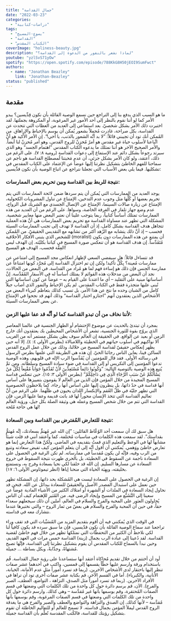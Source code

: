 ```yaml
---
title: "جمال القداسة"
date: "2022-03-23"
categories:
  - "دراسات-كتابية"
tags:
  - "يسوع-المسيح"
  - "القداسة"
  - "الكتاب المقدس"
coverImage: "holiness-beauty.jpg"
description: "لماذا نشعر بالنفور من الدعوة إلى القداسة؟"
youtube: "yzlSvS71yOw"
spotify: "https://open.spotify.com/episode/788KkG8H50jEOI9SumFwct"
authors:
  - name: "Jonathan Beazley"
    link: "Jonathan-Beazley"
status: "published"
---
```


## مقدمة

ما هو السبب الذي يدفع بنا إلى التراجع حين نسمع الوصية القائلة بأن نكون قِدِّيسين؟ يبدو الأمر كما لو أننا نقوم بالنظر إلى أحد الأمور غير المرغوبة، أو المكروهة بجملتها. لقد اختبرت ذلك الأمر بشكل شخصيّ. بعد استماعي إلى العديد من العظات التي تتحدث عن القداسة، بكل صراحة، غادرت مُحملاً بشعور يُمكن أن يوسم بالإحباط والإراهاق. من المُمكن أنك تود أن تجيبني قائلاً: ”لا بد أنَّه الشعور بالذنب، يا أخي!“. إن الأمر الأكيد هو أنَّ اتِّباعنا لأسلوب حياة غير مقدس هو أمرٌ مُحزِنٌ للروح القدس، وهو أمر مُحزنٌ لنا أيضاً. والأمر الصحيح الآخر هو أننا نمتلك ما يدعوه الكتاب المقدس ”اهتمام الجسد“ وهو الذي سيرتد رجوعاً بشكل دائم عند الإستماع إلى دعوات القداسة (رومية ٨: ٧). على الرغم من ذلك، أعتقد، ولو كان الأمر بشكل جزئي، أن عدم مَحبتنا لُمصطلح القداسة هو ناجم عن سماحنا للفهم الخاطئ بتشكيل نظرتنا إليها عوضاً عن الإعتماد على الكتاب المقدس في تشكليها. فيما يلي بعض الأسباب التي تجعلنا نتراجع عن اتباع الوصية بأن نكون قدِّيسين:

### نتيجة للربط بين القداسة وبين تحريم بعض الممارسات:

يوجد العديد من الممارسات التي يُمكن أن يتم سردها ضمن لائحة الممارسات التي يتم تحريم بعضها أو كُلِّها مثل وجوب عدم التدخين، الإمتناع عن تناول المشروبات الكحولية، الإمتناع عن زيارة صالات السينما، الإمتناع عن الإتصال الجسدي مع الشريك قبل الزواج، عدم وضع جهاز تلفاز في الغرفة الخاصة، وسواها. على الرغم من أن العديد من هذه الممارسات تمتلك أساساً كتابياً، ربما يتوجب علينا أن نعتبر البعض منها معايير شخصية. المشكلة التي تظهر عند مساواة القداسة مع تحريم بعض الممارسات هي أنَّ هذه العملية تتجاهل هدف القداسة بشكل كامل، إذ أن القداسة لا تهدف إلى تجنب الممارسات السيئة فحسب – إذ أنَّ ذلك يتشابه مع الزّهد أكثر من تشابهه مع التقديس الحقيقيّ. من المُمكن للشخص الذي يتبنى الأفكار الأخلاقية (moralist) أن يمتنع عن هذه الممارسات دون يكون مُتَقَدِّساً. إن هدف القداسة هو أن تنعكس صورة المسيح في كياننا بكليّته. إن الهدف ليس العِفَّة فحسب، الهدف هو المسيح!

قد تتساءل قائلاً: هل سيفضي السعي لإظهار انعكاس مجد المسيح إلى امتناعي عن ممارسات مُعينة؟ بِكُلِّ تأكيد! ولكن إن تم اختزال القداسة إلى مُجرَّد كونها امتناعاً عن ممارسة الجنس فإن ذلك هو إساءة فهم لما هو مُراد من القداسة. في البعض من الحالات، نجد أن البعض من مدخلات هذه القوائم لا يمتلك أساساً له في الأسفار المُقَدَّسة. إنَّ أساساتها مبنية على التقليد – أي ما اعتدنا على القيام به – عوضاً عن كون أساساتها التي تُبنى عليها متجذرة فقط في الكتاب المقدس. لم يكن الإحباط والنفور الذي أصاب جيلاً كامل من الشبان وحده ما نتج عن هذا الأمر، بل تسبب كذلك بتعاظم كبرياء البعض من الأشخاص الذين يعتقدون أنهم ”اجتازو اختبار القداسة“ وذلك أنهم قد نجحوا في الإمتناع عن بعض الممارسات السيئة.

### لأننا نخاف من أن تبدو القداسة كما لو أنَّه قد عفا عليها الزمن:

بمجرد أن تبتدئ بالحديث عن موضوع الإحتشام أو الطهار الجنسية في عالمنا المعاصر الذي يروّج بقوة للثورة الجنسية، تشعر أن الأشخاص المحيطين بك يعتقدون أنك خارج الزمن أو بعيد عن الواقع. في الحقيقة إن العالم سوف يظن بشكل مستمر أنه من الغريب ألا نواكبهم في أسلوب حياتهم في الخطيئة واللامبالاة (بطرس الأولى ٤: ٤). إلا أنه حين يظهر إنعكاس حقيقيّ لقداسة المسيح من خلالنا، وذلك من خلال عمل الروح القدس الساكن فينا، يعاين الناس رجائنا الحيّ. إن هذه هي الطريقة التي علمها بطرس الرسول في رسالته الأولى. فقد قال للمؤمنين أن يُقَدِّسوا الرب الإله في قلوبهم، وهذه الوصية تدعوا المؤمنين إلى التكريس أو إلى القداسة في ضوء سيادة المسيح وسلطانه. ومن ثمَّ يُتبِع هذه الوصية بالتوصية التالية: ”وَكُونُوا دَائِماً مُسْتَعِدِّينَ لأَنْ تُقَدِّمُوا جَوَاباً مُقْنِعاً لِكُلِّ مَنْ يَسْأَلُكُمْ عَنْ سَبَبِ الرَّجَاءِ الَّذِي فِي دَاخِلِكُمْ“ (بطرس الأولى ٣: ١٥). حين تنعكس قداسة المسيح المجيدة من خلال المؤمن فإن الذين من العالم لا يقومون بتمييزها على أساس أنها قداسة في حدّ ذاتها، بل ينظرون إليها على اساس أنها رجاء، كما يلاحظون الخصوصية التي تظهر جليّة في ظلّ العُقم والإنكسار اللذان يحيون في ظلّهما. على الرغم من أنَّ تعاليم القداسة التي تتخذ الإنسان محوراً لها قد باتت قديمة وعفا عليها الزمن، فإن القداسة التي تتم من خلال شخص المسيح وعمله هي وثيقة الصلة بكل جيل، ورؤية العالم لها هي حاجة مُلحة!

### نتيجة للتعارض المُفترض بين القداسة وبين السعادة:

هل سبق لك أن سمعت أحد الوُعَّاظ القائلين: ”إن الله غير مُهتمٍّ بسعادتك، إنَّه مُهتمٌّ بقداستك”. لقد سمعت هذه الكلمات في مناسبات مُختلفة، كما وأعتقد أنني قد قلت شيئاً مشابهاً لها في الوعظ والتعليم الذي قمتُ بتقديمه في الماضي. ولكنَّ هذا التعارض إنما هو تعارض خاطئ ووَهمي. يُمكنني أن أقول أنَّه إلى أن يتعلم المؤمن كيف تفيض سعادته وتنبع من الرب وفيه، فإنَّه لن يكون مُقدساً في ممارساته. لم تكن الرغبة في الحصول على السعادة ناجمة عن السقوط في الخطيئة، بل بالحري ظهرت نتيجة السقوط في خروج السعادة عن مسارها السليم. إن الله قد خلقنا لكي نحيا بسعادة وفرح به، ونستمتع بخليقته، وبِهِبَة الحياة التي منحنا إياها (انظر تيموثاوس الأولى ٦: ١٧).

إن الرغبة في الحصول على السعادة ليست هي المُشكلة بحد ذاتها، إن المشكلة تظهر حين نعمل على استبدال المصدر الأصيل والحقيقيّ للسعادة ببدائل عن الله. فنحن قد نحاول إيجاد السعادة في الملذات أو الشهرة أو امتلاك الكثير من الأشياء المادية عوضاً عن سعينا إلى التَّشَبُّع من المسيح وإيجاد الرضى فيه. من المُثير للإهتمام كيف أن الناس يُحاولون العثور على المحبة والفرح والسلام في العالم، آملين أن ذلك سيجعلهم سعداء حقاً، في حين أن المحبة والفرح والسلام هي بعضٌ من ثمار الروح – والتي نختبرها عندما نتشارك معه في قداسته.

في الوقت الذي يُمكنني فيه أن أقوم بتقديم المزيد من المُسَبِّبات التي قد تقف وراء تراجعنا عند سماع الوصية القائلة بأن نكون قدّيسين، فإن ما سبق سرده قد يكون كافياً لنا لكي نلاحظ أن الكثير من التحفظّات التي نمتلكها تظهر من خلال فهم خاطئ لقضية القداسة. لقد دُعينا إلى عبادة الرب بجمال (زينة) القداسة خمس مرات في العهد القديم، وحين نبدأ بالسماح للكتاب المقدس أن يقوم بتشكيل نظرتنا إلى القداسة، فإنَّها تصبح مُشتهاةً، وجذّابةً، وبكل بساطة … جميلة.

أود أن أختتم من خلال تقديم مُحاكاة أعتقد أنها ستساعدنا على رؤية جمال القداسة. قُم باستخدام ورقة وارسم عليها خطّاً يقسمها إلى قمسين، واكتب في أحدهما عشر صفات تنظر إليها باحتقار لدى الأشخاص الآخرين. (ربما قد تسرد أموراً مثل عدم الأمانة، الخيانة، الأنانية، والكبرياء). أما في القسم الآخر، قم بكتابة عشر صفات أُخرى تود أن تراها في الأفراد الآخرين. (ربما قد تسرد أموراً مثل الصدق، النزاهة ، التواضع، العطف، الصبر والفرح). الآن، قم برسم دائرة حول كل واحدة من تلك الكلمات التي وضعتها في قسم الصفات المُحتقرة، وقم بوسمها بأنها غير مُقدَّسة – وهي كذلك. وارسم دائرة حول كل واحدة من تلك الكلمات التي وضعتها في قسم الصفات المرغوبة، وقم بوسمها بأنها مُقدَّسة – لأنها كذلك. إن الصدق والنزاهة والتواضع والعطف والصبر والفرح هي ما يغدقة الروح القدس ليملأ المؤمن بجمال قداسته. لا تسمح للعالم أو للتعاليم الخاطئة أن تقوم بتشكيل رؤيتك للقداسة، فالكُتب المقدسة تُعلِّم بأن القداسة جميلة.
